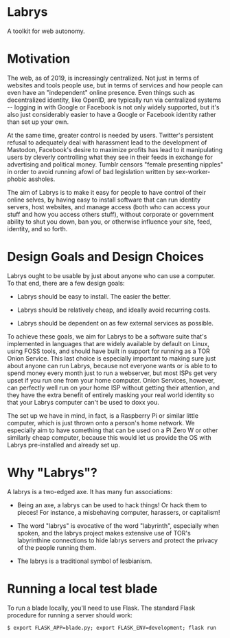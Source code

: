 # Labrys

A toolkit for web autonomy.



# Motivation

The web, as of 2019, is increasingly centralized. Not just in terms of websites and tools
people use, but in terms of services and how people can even have an "independent" online
presence. Even things such as decentralized identity, like OpenID, are typically run via
centralized systems -- logging in with Google or Facebook is not only widely supported,
but it's also just considerably easier to have a Google or Facebook identity rather than
set up your own.

At the same time, greater control is needed by users. Twitter's persistent refusal to
adequately deal with harassment lead to the development of Mastodon, Facebook's desire
to maximize profits has lead to it manipulating users by cleverly controlling what they
see in their feeds in exchange for advertising and political money. Tumblr censors
"female presenting nipples" in order to avoid running afowl of bad legislation written
by sex-worker-phobic assholes.

The aim of Labrys is to make it easy for people to have control of their online selves,
by having easy to install software that can run identity servers, host websites, and
manage access (both who can access your stuff and how you access others stuff), without
corporate or government ability to shut you down, ban you, or otherwise influence your
site, feed, identity, and so forth.



# Design Goals and Design Choices

Labrys ought to be usable by just about anyone who can use a computer. To that end,
there are a few design goals:

- Labrys should be easy to install. The easier the better.

- Labrys should be relatively cheap, and ideally avoid recurring costs.

- Labrys should be dependent on as few external services as possible.

To achieve these goals, we aim for Labrys to be a software suite that's implemented
in languages that are widely available by default on Linux, using FOSS tools, and
should have built in support for running as a TOR Onion Service. This last choice is
especially important to making sure just about anyone can run Labrys, because not
everyone wants or is able to to spend money every month just to run a webserver, but
most ISPs get very upset if you run one from your home computer. Onion Services,
however, can perfectly well run on your home ISP without getting their attention, and
they have the extra benefit of entirely masking your real world identity so that
your Labrys computer can't be used to doxx you.

The set up we have in mind, in fact, is a Raspberry Pi or similar little computer,
which is just thrown onto a person's home network. We especially aim to have something
that can be used on a Pi Zero W or other similarly cheap computer, because this would
let us provide the OS with Labrys pre-installed and already set up.



# Why "Labrys"?

A labrys is a two-edged axe. It has many fun associations:

- Being an axe, a labrys can be used to hack things! Or hack them to pieces! For instance,
  a misbehaving computer, harassers, or capitalism!

- The word "labrys" is evocative of the word "labyrinth", especially when spoken, and the
  labrys project makes extensive use of TOR's labyrinthine connections to hide labrys
  servers and protect the privacy of the people running them.

- The labrys is a traditional symbol of lesbianism.



# Running a local test blade

To run a blade locally, you'll need to use Flask. The standard Flask procedure
for running a server should work:

```
$ export FLASK_APP=blade.py; export FLASK_ENV=development; flask run
```
